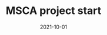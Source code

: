 ---
title: 'MSCA project start'
date: 2021-10-01
permalink: "https://cordis.europa.eu/project/id/101023950"
collection: news
---